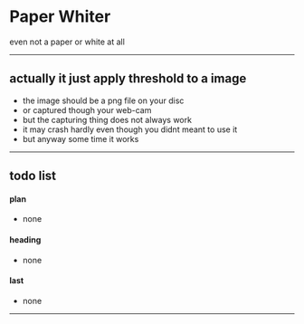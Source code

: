 Paper Whiter 
===
even not a paper or white at all

---
## actually it just apply threshold to a image
- the image should be a png file on your disc
- or  captured though your web-cam
- but the capturing thing does not always work
- it may crash hardly even though you didnt meant to use it
- but anyway some time it works

---
## todo list

#### plan 

- none

#### heading

- none

#### last 

- none

<hr><!--EOF-->
